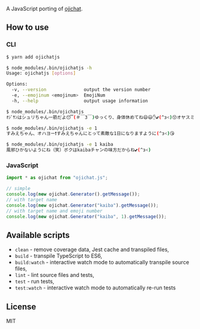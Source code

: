 A JavaScript porting of [ojichat](https://github.com/greymd/ojichat).

## How to use

### CLI

```sh
$ yarn add ojichatjs

$ node_modules/.bin/ojichatjs -h
Usage: ojichatjs [options]

Options:
  -v, --version              output the version number
  -e, --emojinum <emojinum>  EmojiNum
  -h, --help                 output usage information

$ node_modules/.bin/ojichatjs
ｵｼﾞｻﾝはシュリちゃん一筋だよ😴(＃￣З￣)ゆっくり、身体休めてね😄😃✋💕(^з<)😚オヤスミナサイ💤🛌

$ node_modules/.bin/ojichatjs -e 1
すみえちゃん、オハヨー❗すみえちゃんにとって素敵な1日になりますように(^з<)😘

$ node_modules/.bin/ojichatjs -e 1 kaiba
風邪ひかないようにね（笑）ボクはkaibaチャンの味方だからね💕(^з<)
```

### JavaScript

```JavaScript
import * as ojichat from "ojichat.js";

// simple
console.log(new ojichat.Generator().getMessage());
// with target name
console.log(new ojichat.Generator("kaiba").getMessage());
// with target name and emoji number
console.log(new ojichat.Generator("kaiba", 1).getMessage());
```

## Available scripts

+ `clean` - remove coverage data, Jest cache and transpiled files,
+ `build` - transpile TypeScript to ES6,
+ `build:watch` - interactive watch mode to automatically transpile source files,
+ `lint` - lint source files and tests,
+ `test` - run tests,
+ `test:watch` - interactive watch mode to automatically re-run tests

## License
MIT

